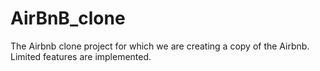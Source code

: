 # AirBnB_clone
The Airbnb clone project for which we are creating a copy of the Airbnb. Limited features are implemented.